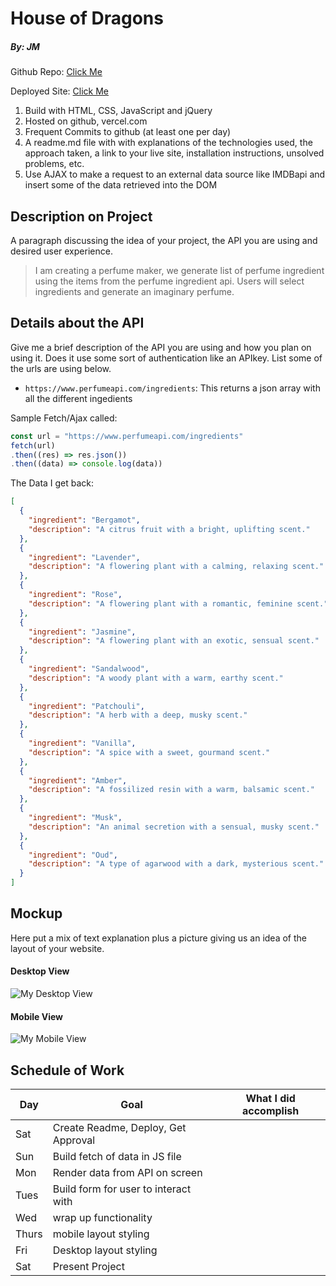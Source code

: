
# House of Dragons
##### By: JM

Github Repo: [Click Me](https://github.com/jeffmcd21/seir-seal-project1/)

Deployed Site: [Click Me](https://seir-seal-project1-tan.vercel.app/)


1. Build with HTML, CSS, JavaScript and jQuery
2. Hosted on github, vercel.com
3. Frequent Commits to github (at least one per day)
4. A readme.md file with with explanations of the technologies used, the approach taken, a link to your live site, installation instructions, unsolved problems, etc.
5. Use AJAX to make a request to an external data source like IMDBapi and insert some of the data retrieved into the DOM


## Description on Project

A paragraph discussing the idea of your project, the API you are using and desired user experience.

> I am creating a perfume maker, we generate list of perfume ingredient using the items from the perfume ingredient api. Users will select ingredients and generate an imaginary perfume.


## Details about the API

Give me a brief description of the API you are using and how you plan on using it. Does it use some sort of authentication like an APIkey. List some of the urls are using below.

- `https://www.perfumeapi.com/ingredients`: This returns a json array with all the different ingedients

Sample Fetch/Ajax called:
```js
const url = "https://www.perfumeapi.com/ingredients"
fetch(url)
.then((res) => res.json())
.then((data) => console.log(data))
```

The Data I get back:
```json
[
  {
    "ingredient": "Bergamot",
    "description": "A citrus fruit with a bright, uplifting scent."
  },
  {
    "ingredient": "Lavender",
    "description": "A flowering plant with a calming, relaxing scent."
  },
  {
    "ingredient": "Rose",
    "description": "A flowering plant with a romantic, feminine scent."
  },
  {
    "ingredient": "Jasmine",
    "description": "A flowering plant with an exotic, sensual scent."
  },
  {
    "ingredient": "Sandalwood",
    "description": "A woody plant with a warm, earthy scent."
  },
  {
    "ingredient": "Patchouli",
    "description": "A herb with a deep, musky scent."
  },
  {
    "ingredient": "Vanilla",
    "description": "A spice with a sweet, gourmand scent."
  },
  {
    "ingredient": "Amber",
    "description": "A fossilized resin with a warm, balsamic scent."
  },
  {
    "ingredient": "Musk",
    "description": "An animal secretion with a sensual, musky scent."
  },
  {
    "ingredient": "Oud",
    "description": "A type of agarwood with a dark, mysterious scent."
  }
]
```


## Mockup

Here put a mix of text explanation plus a picture giving us an idea of the layout of your website.

#### Desktop View

![My Desktop View](https://i.imgur.com/5Bs7N6B.png)

#### Mobile View

![My Mobile View](https://i.imgur.com/5Bs7N6B.png)


## Schedule of Work

|Day | Goal | What I did accomplish |
|----|------|-----------------------|
| Sat | Create Readme, Deploy, Get Approval | |
| Sun | Build fetch of data in JS file ||
| Mon | Render data from API on screen ||
| Tues| Build form for user to interact with ||
| Wed | wrap up functionality ||
|Thurs| mobile layout styling ||
| Fri | Desktop layout styling ||
| Sat | Present Project ||